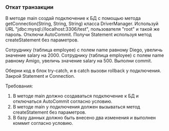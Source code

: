 
### Откат транзакции

В методе main создай подключение к БД с помощью метода getConnection(String, String, String) класса DriverManager.
Используй URL &quot;jdbc:mysql://localhost:3306/test&quot;, пользователя &quot;root&quot; и такой же пароль.
Отключи AutoCommit.
Получи Statement используя метод createStatement без параметров.

Сотруднику (таблица employee) с полем name равному Diego, увеличь значение salary на 2000.
Сотруднику (таблица employee) с полем name равному Amigo, увеличь значение salary на 500.
Выполни commit.

Оберни код в блок try-catch, и в catch вызови rollback у подключения.
Закрой Statement и Connection.


Требования:
1.	В методе main должно создаваться подключение к БД и отключаться AutoCommit согласно условию.
2.	В методе main у подключения должен вызываться метод createStatement без параметров.
3.	В базу данных должно быть внесено два изменения и выполнен коммит согласно условию.


